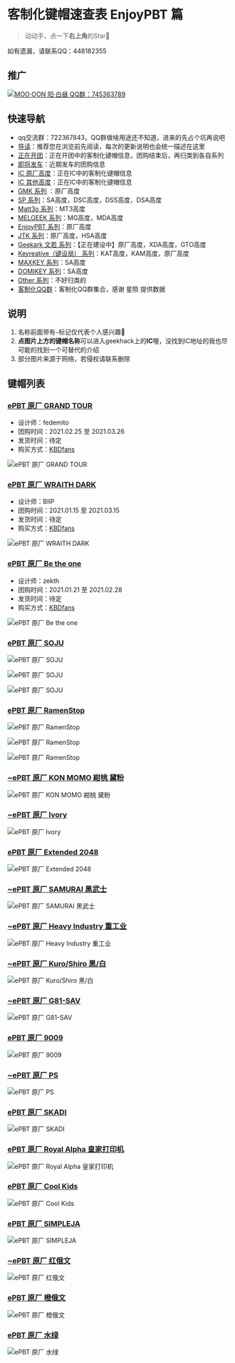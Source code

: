 # 客制化键帽速查表 EnjoyPBT 篇

> 动动手，点一下**右上角**的Star🤝

如有遗漏，请联系QQ：448182355

## 推广

[![MOO·OON 阳·白昼 QQ群：745363789](media/444.jpg)
](https://www.zfrontier.com/app/flow/D6mwV5nwK9lp)

## 快速导航

- qq交流群：722367843，QQ群做啥用途还不知道，进来的先占个坑再说吧
- [导读](./README.md)：推荐您在浏览前先阅读，每次的更新说明也会统一描述在这里
- [正在开团](./gb.md)：正在开团中的客制化键帽信息，团购结束后，再归类到各自系列
- [即将发车](./come.md)：近期发车的团购信息
- [IC 原厂高度](./ic.md)：正在IC中的客制化键帽信息
- [IC 其他高度](./ic-other.md)：正在IC中的客制化键帽信息
- [GMK 系列](./gmk.md) ：原厂高度
- [SP 系列](./sp.md)：SA高度，DSC高度，DSS高度，DSA高度
- [Matt3o 系列](./matt3o.md)：MT3高度
- [MELGEEK 系列](./melgeek.md)：MG高度，MDA高度
- [EnjoyPBT 系列](./enjoypbt.md)：原厂高度
- [JTK 系列](./jtk.md)：原厂高度，HSA高度
- [Geekark 文若 系列](./geekark.md)：【正在建设中】原厂高度，XDA高度，GTO高度
- [Keyreative（键设局） 系列](./keyreative.md)：KAT高度，KAM高度，原厂高度
- [MAXKEY 系列](./maxkey.md)：SA高度
- [DOMIKEY 系列](./domikey.md)：SA高度
- [Other 系列](./other.md)：不好归类的
- [客制化QQ群](./qq-group.md)：客制化QQ群集合，感谢 星陨 提供数据

## 说明

1. 名称前面带有`~`标记仅代表个人感兴趣🌝
2. **点图片上方的键帽名称**可以进入geekhack上的**IC**喔，没找到IC地址的我也尽可能的找到一个可替代的介绍
3. 部分图片来源于网络，若侵权请联系删除

## 键帽列表

### [ePBT 原厂 GRAND TOUR](https://geekhack.org/index.php?topic=108068.0)

- 设计师：fedemito
- 团购时间：2021.02.25 至 2021.03.26
- 发货时间：待定
- 购买方式：[KBDfans](https://kbdfans.store/products/TOUR/)

![ePBT 原厂 GRAND TOUR](media/ePBT@原厂@GRAND_TOUR.jpg)

### [ePBT 原厂 WRAITH DARK](https://kbdfans.store/products/DP1463/)

- 设计师：BIIP
- 团购时间：2021.01.15 至 2021.03.15
- 发货时间：待定
- 购买方式：[KBDfans](https://kbdfans.store/products/DP1463/)

![ePBT 原厂 WRAITH DARK](media/ePBT@原厂@WRAITH_DARK.jpg)

### [ePBT 原厂 Be the one](https://geekhack.org/index.php?topic=108119.0)

- 设计师：zekth
- 团购时间：2021.01.21 至 2021.02.28
- 发货时间：待定
- 购买方式：[KBDfans](https://kbdfans.store/products/Betheone/)

![ePBT 原厂 Be the one](media/ePBT@原厂@Be_the_one.jpg)

### [ePBT 原厂 SOJU](https://geekhack.org/index.php?topic=108887.0)

![ePBT 原厂 SOJU](media/ePBT@原厂@SOJU_1.jpg)

![ePBT 原厂 SOJU](media/ePBT@原厂@SOJU_2.jpg)

![ePBT 原厂 SOJU](./media/ePBT@原厂@SOJU_3.jpg)

### [ePBT 原厂 RamenStop](https://geekhack.org/index.php?topic=108594.0)

![ePBT 原厂 RamenStop](media/ePBT@原厂@RamenStop_1.jpg)

![ePBT 原厂 RamenStop](media/ePBT@原厂@RamenStop_2.jpg)

![ePBT 原厂 RamenStop](media/ePBT@原厂@RamenStop_3.jpg)

### [~ePBT 原厂 KON MOMO 紺桃 黛粉](https://geekhack.org/index.php?topic=107280.0)

![ePBT 原厂 KON MOMO 紺桃 黛粉](media/ePBT@原厂@KON_MOMO@紺桃_黛粉.jpg)

### [~ePBT 原厂 Ivory](https://geekhack.org/index.php?topic=106722)

![ePBT 原厂 Ivory](media/ePBT@原厂@Ivory.jpg)

### [ePBT 原厂 Extended 2048](https://geekhack.org/index.php?topic=99696.0)

![ePBT 原厂 Extended 2048](media/ePBT@原厂@Extended_2048.jpg)

### [~ePBT 原厂 SAMURAI 黑武士](https://kbdfans.com/collections/keycaps/products/samurai)

![ePBT 原厂 SAMURAI 黑武士](media/ePBT@原厂@SAMURAI@黑武士.jpg)

### [~ePBT 原厂 Heavy Industry 重工业](https://rama.works/pbt-heavy-industry)

![ePBT 原厂 Heavy Industry 重工业](media/ePBT@原厂@Heavy_Industry@重工业.jpg)

### [~ePBT 原厂 Kuro/Shiro 黑/白](https://geekhack.org/index.php?topic=97699.0)

![ePBT 原厂 Kuro/Shiro 黑/白](media/ePBT@原厂@Kuro_Shiro.jpg)

### [~ePBT 原厂 G81-SAV](https://geekhack.org/index.php?topic=102124.msg2805629)

![ePBT 原厂 G81-SAV](media/ePBT@原厂@G81_SAV.jpg)

### [ePBT 原厂 9009](https://kbdfans.store/products/C0015/)

![ePBT 原厂 9009](media/ePBT@原厂@9009.jpg)

### [~ePBT 原厂 PS](https://kbdfans.store/products/JM000565/)

![ePBT 原厂 PS](media/ePBT@原厂@PS_for_win.jpg)

### [ePBT 原厂 SKADI](https://geekhack.org/index.php?topic=109034.msg2978641)

![ePBT 原厂 SKADI](media/ePBT@原厂@SKADI.jpg)

### [ePBT 原厂 Royal Alpha 皇家打印机](https://kbdfans.com/collections/keycaps/products/ePBT-x-donutcat-royal-alpha-keycaps-set)

![ePBT 原厂 Royal Alpha 皇家打印机](media/ePBT@原厂@Royal_Alpha@皇家打印机.jpg)

### [ePBT 原厂 Cool Kids](https://geekhack.org/index.php?topic=106670)

![ePBT 原厂 Cool Kids](media/ePBT@原厂@Cool_Kids.jpg)

### [ePBT 原厂 SIMPLEJA](https://kbdfans.com/collections/keycaps/products/gb-enjoypbt-x-ai03-simpleja-pbt-keycaps-set)

![ePBT 原厂 SIMPLEJA](media/ePBT@原厂@SIMPLEJA.jpg)

### [~ePBT 原厂 红俄文](https://kbdfans.store/products/C0006/)

![ePBT 原厂 红俄文](media/ePBT@原厂@红俄文.jpg)

### [ePBT 原厂 橙俄文](https://kbdfans.store/products/C0008/)

![ePBT 原厂 橙俄文](media/ePBT@原厂@橙俄文.jpg)

### [ePBT 原厂 水绿](https://kbdfans.com/collections/keycaps/products/enjoypbt-abs-doubleshot-mechanical-keyboard-keycaps-set-3)

![ePBT 原厂 水绿](./media/ePBT@原厂@水绿.jpg)
